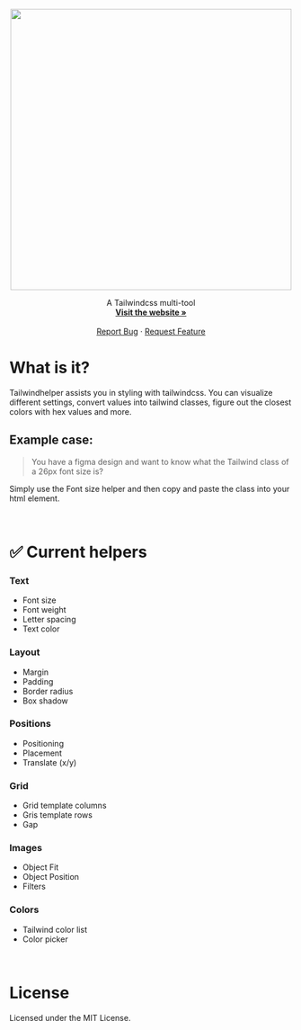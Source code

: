  <br />
<div align="center">
 <a href="https://tailwindhelper.com">
  <img src="https://user-images.githubusercontent.com/95282692/186514182-21972878-c450-498c-8a64-fcc05f1955da.png" width="500">
 </a>
</div>

<p align="center">
    A Tailwindcss multi-tool
    <br />
    <a href="https://tailwindhelper.com"><strong>Visit the website »</strong></a>
    <br />
    <br />
    <a href="https://github.com/seb-graf/tailwind-helper/issues">Report Bug</a>
    ·
    <a href="https://github.com/seb-graf/tailwind-helper/issues">Request Feature</a>
</p>

# What is it?

Tailwindhelper assists you in styling with tailwindcss. You can visualize different settings, convert values into tailwind classes, figure out the closest colors with hex values and more.

## Example case:

> You have a figma design and want to know what the Tailwind class of a 26px font size is?

Simply use the Font size helper and then copy and paste the class into your html element.

 <br />

# ✅ Current helpers

### Text

- Font size
- Font weight
- Letter spacing
- Text color

### Layout

- Margin
- Padding
- Border radius
- Box shadow

### Positions

- Positioning
- Placement
- Translate (x/y)

### Grid

- Grid template columns
- Gris template rows
- Gap

### Images

- Object Fit
- Object Position
- Filters

### Colors

- Tailwind color list
- Color picker

 <br />

# License

Licensed under the MIT License.
